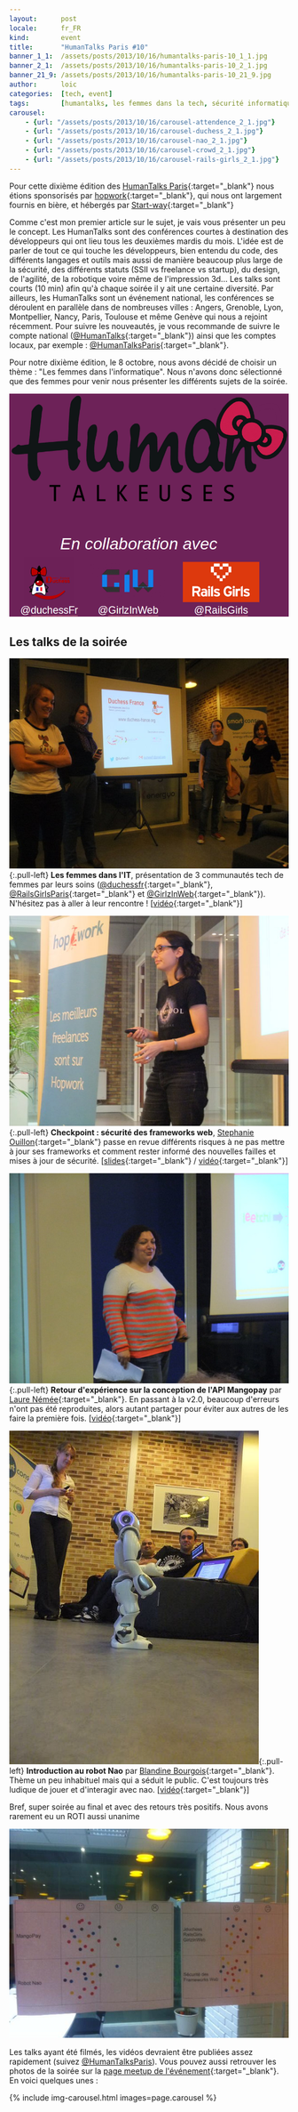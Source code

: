 ```yaml
---
layout:      post
locale:      fr_FR
kind:        event
title:       "HumanTalks Paris #10"
banner_1_1:  /assets/posts/2013/10/16/humantalks-paris-10_1_1.jpg
banner_2_1:  /assets/posts/2013/10/16/humantalks-paris-10_2_1.jpg
banner_21_9: /assets/posts/2013/10/16/humantalks-paris-10_21_9.jpg
author:      loic
categories:  [tech, event]
tags:        [humantalks, les femmes dans la tech, sécurité informatique, api, nao]
carousel:
    - {url: "/assets/posts/2013/10/16/carousel-attendence_2_1.jpg"}
    - {url: "/assets/posts/2013/10/16/carousel-duchess_2_1.jpg"}
    - {url: "/assets/posts/2013/10/16/carousel-nao_2_1.jpg"}
    - {url: "/assets/posts/2013/10/16/carousel-crowd_2_1.jpg"}
    - {url: "/assets/posts/2013/10/16/carousel-rails-girls_2_1.jpg"}
---
```


Pour cette dixième édition des [HumanTalks Paris](https://gospeak.io/groups/humantalks-paris/events/2013_10){:target="_blank"}
nous étions sponsorisés par [hopwork](http://www.hopwork.com){:target="_blank"}, qui nous ont largement fournis en bière,
et hébergés par [Start-way](https://www.start-way.com){:target="_blank"} <i class="emoji smile"></i>

Comme c'est mon premier article sur le sujet, je vais vous présenter un peu le concept.
Les HumanTalks sont des conférences courtes à destination des développeurs qui ont lieu tous les deuxièmes mardis du mois.
L'idée est de parler de tout ce qui touche les développeurs, bien entendu du code, des différents langages et outils mais aussi de manière beaucoup plus large
de la sécurité, des différents statuts (SSII vs freelance vs startup), du design, de l'agilité, de la robotique voire même de l'impression 3d...
Les talks sont courts (10 min) afin qu'à chaque soirée il y ait une certaine diversité.
Par ailleurs, les HumanTalks sont un événement national, les conférences se déroulent en parallèle dans de nombreuses villes :
Angers, Grenoble, Lyon, Montpellier, Nancy, Paris, Toulouse et même Genève qui nous a rejoint récemment.
Pour suivre les nouveautés, je vous recommande de suivre le compte national ([@HumanTalks](https://twitter.com/humantalks){:target="_blank"})
ainsi que les comptes locaux, par exemple : [@HumanTalksParis](https://twitter.com/humantalksparis){:target="_blank"}.

Pour notre dixième édition, le 8 octobre, nous avons décidé de choisir un thème : "Les femmes dans l'informatique".
Nous n'avons donc sélectionné que des femmes pour venir nous présenter les différents sujets de la soirée.

![HumanTalks spécial femme dans la tech](/assets/posts/2013/10/16/humantalkeuses.png)

## Les talks de la soirée

![Les femmes dans la tech](/assets/posts/2013/10/16/les-femmes-dans-la-tech.jpeg){:.pull-left}
**Les femmes dans l'IT**, présentation de 3 communautés tech de femmes par leurs soins ([@duchessfr](https://twitter.com/duchessfr){:target="_blank"},
[@RailsGirlsParis](https://twitter.com/RailsGirlsParis){:target="_blank"} et [@GirlzInWeb](https://twitter.com/GirlzInWeb){:target="_blank"}).
N'hésitez pas à aller à leur rencontre ! [[vidéo](https://www.youtube.com/watch?v=WhOIBTpWAvA){:target="_blank"}]

![Checkpoint : sécurité des frameworks web par Stephanie Ouillon](/assets/posts/2013/10/16/point-sur-la-securite-web.jpeg){:.pull-left}
**Checkpoint : sécurité des frameworks web**, [Stephanie Ouillon](https://twitter.com/arroway53c){:target="_blank"} passe en revue différents risques
à ne pas mettre à jour ses frameworks et comment rester informé des nouvelles failles et mises à jour de sécurité.
[[slides](https://fr.slideshare.net/steph_ouillon/human-talksparis-securiteframeworksweb){:target="_blank"} / [vidéo](https://www.youtube.com/watch?v=AcvaUhGyTVk){:target="_blank"}]

![Retour d'expérience sur la conception de l'API Mangopay par Laure Némée](/assets/posts/2013/10/16/rex-conception-api-mangopay.jpeg){:.pull-left}
**Retour d'expérience sur la conception de l'API Mangopay** par [Laure Némée](https://twitter.com/Zazoun){:target="_blank"}.
En passant à la v2.0, beaucoup d'erreurs n'ont pas été reproduites, alors autant partager pour éviter aux autres de les faire la première fois.
[[vidéo](https://www.youtube.com/watch?v=A_A3gm11Ttc){:target="_blank"}]

![Introduction au robot Nao par Blandine Bourgois](/assets/posts/2013/10/16/introduction-au-robot-nao.jpeg){:.pull-left}
**Introduction au robot Nao** par [Blandine Bourgois](https://twitter.com/bbourgois){:target="_blank"}.
Thème un peu inhabituel mais qui a séduit le public. C'est toujours très ludique de jouer et d'interagir avec nao.
[[vidéo](https://www.youtube.com/watch?v=uWpnYTti48s){:target="_blank"}]

Bref, super soirée au final et avec des retours très positifs. Nous avons rarement eu un ROTI aussi unanime <i class="emoji happy"></i>

![ROTI de la soirée](/assets/posts/2013/10/16/roti.jpg)

Les talks ayant été filmés, les vidéos devraient être publiées assez rapidement (suivez [@HumanTalksParis](https://twitter.com/humantalksparis)).
Vous pouvez aussi retrouver les photos de la soirée sur la [page meetup de l'événement](https://www.meetup.com/fr-FR/HumanTalks-Paris/events/142883912){:target="_blank"}.
En voici quelques unes :

{% include img-carousel.html images=page.carousel %}

